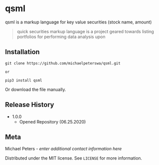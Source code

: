 # qsml

qsml is a markup language for key value securities (stock name, amount)

> quick securities markup language is a project geared towards listing portfolios for performing data analysis upon

## Installation

```
git clone https://github.com/michaelpeterswa/qsml.git

or

pip3 install qsml
```

Or download the file manually.

## Release History

- 1.0.0
  - Opened Repository (06.25.2020)

## Meta

Michael Peters - _enter additional contact information here_

Distributed under the MIT license. See `LICENSE` for more information.
